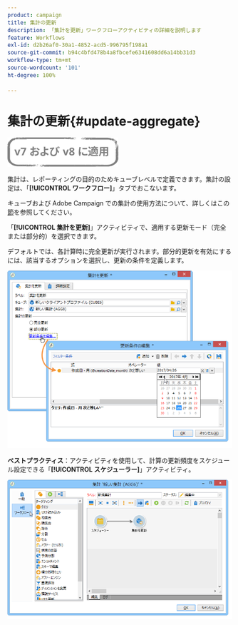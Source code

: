 ```yaml
---
product: campaign
title: 集計の更新
description: 「集計を更新」ワークフローアクティビティの詳細を説明します
feature: Workflows
exl-id: d2b26af0-30a1-4852-acd5-996795f198a1
source-git-commit: b94c4bfd478b4a8fbcefe6341608dd6a14bb31d3
workflow-type: tm+mt
source-wordcount: '101'
ht-degree: 100%

---
```


# 集計の更新{#update-aggregate}

![](../../assets/common.svg)

集計は、レポーティングの目的のためキューブレベルで定義できます。集計の設定は、「**[!UICONTROL ワークフロー]**」タブでおこないます。

キューブおよび Adobe Campaign での集計の使用方法について、詳しくはこの[節](../../reporting/using/concepts-and-methodology.md#calculating-and-using-aggregates)を参照してください。

「**[!UICONTROL 集計を更新]**」アクティビティで、適用する更新モード（完全または部分的）を選択できます。

デフォルトでは、各計算時に完全更新が実行されます。部分的更新を有効にするには、該当するオプションを選択し、更新の条件を定義します。

![](assets/s_advuser_cube_agregate_05.png)

**ベストプラクティス**：アクティビティを使用して、計算の更新頻度をスケジュール設定できる「**[!UICONTROL スケジューラー]**」アクティビティ。

![](assets/s_advuser_cube_agregate_04.png)
